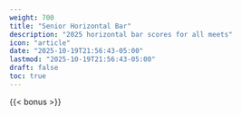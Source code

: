 ```yaml
---
weight: 700
title: "Senior Horizontal Bar"
description: "2025 horizontal bar scores for all meets"
icon: "article"
date: "2025-10-19T21:56:43-05:00"
lastmod: "2025-10-19T21:56:43-05:00"
draft: false
toc: true
---
```


{{< bonus >}}